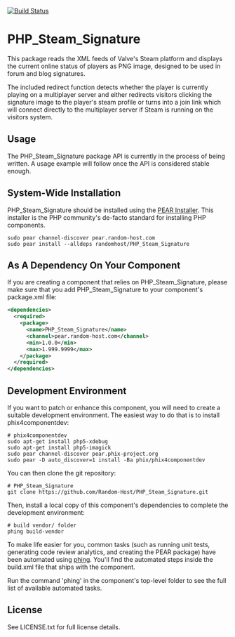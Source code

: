[![Build Status](https://travis-ci.org/Random-Host/PHP_Steam_Signature.svg)](https://travis-ci.org/Random-Host/PHP_Steam_Signature)

PHP_Steam_Signature
===================

This package reads the XML feeds of Valve's Steam platform and displays the
current online status of players as PNG image, designed to be used in forum and
blog signatures.

The included redirect function detects whether the player is currently playing
on a multiplayer server and either redirects visitors clicking the signature
image to the player's steam profile or turns into a join link which will connect
directly to the multiplayer server if Steam is running on the visitors system.

Usage
-----

The PHP_Steam_Signature package API is currently in the process of being
written. A usage example will follow once the API is considered stable enough.

System-Wide Installation
------------------------

PHP_Steam_Signature should be installed using the [PEAR Installer](http://pear.php.net).
This installer is the PHP community's de-facto standard for installing PHP
components.

    sudo pear channel-discover pear.random-host.com
    sudo pear install --alldeps randomhost/PHP_Steam_Signature

As A Dependency On Your Component
---------------------------------

If you are creating a component that relies on PHP_Steam_Signature, please make
sure that you add PHP_Steam_Signature to your component's package.xml file:

```xml
<dependencies>
  <required>
    <package>
      <name>PHP_Steam_Signature</name>
      <channel>pear.random-host.com</channel>
      <min>1.0.0</min>
      <max>1.999.9999</max>
    </package>
  </required>
</dependencies>
```

Development Environment
-----------------------

If you want to patch or enhance this component, you will need to create a
suitable development environment. The easiest way to do that is to install
phix4componentdev:

    # phix4componentdev
    sudo apt-get install php5-xdebug
    sudo apt-get install php5-imagick
    sudo pear channel-discover pear.phix-project.org
    sudo pear -D auto_discover=1 install -Ba phix/phix4componentdev

You can then clone the git repository:

    # PHP_Steam_Signature
    git clone https://github.com/Random-Host/PHP_Steam_Signature.git

Then, install a local copy of this component's dependencies to complete the
development environment:

    # build vendor/ folder
    phing build-vendor

To make life easier for you, common tasks (such as running unit tests,
generating code review analytics, and creating the PEAR package) have been
automated using [phing](http://phing.info).  You'll find the automated steps
inside the build.xml file that ships with the component.

Run the command 'phing' in the component's top-level folder to see the full list
of available automated tasks.

License
-------

See LICENSE.txt for full license details.
